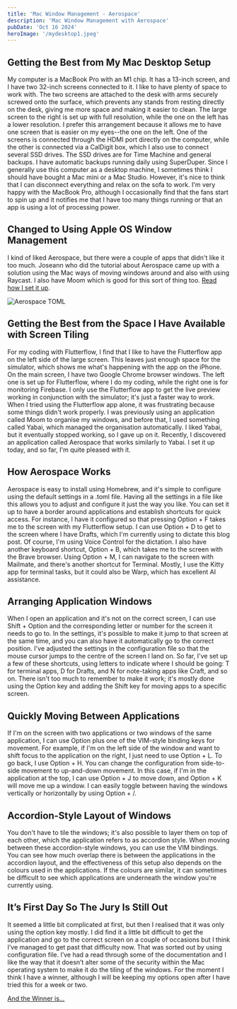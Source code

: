 ```yaml
---
title: 'Mac Window Management - Aerospace'
description: 'Mac Window Management with Aerospace'
pubDate: 'Oct 16 2024'
heroImage: '/mydesktop1.jpeg'
---
```


  ## Getting the Best from My Mac Desktop Setup

My computer is a MacBook Pro with an M1 chip. It has a 13-inch screen, and I have two 32-inch screens connected to it. I like to have plenty of space to work with. The two screens are attached to the desk with arms securely screwed onto the surface, which prevents any stands from resting directly on the desk, giving me more space and making it easier to clean. The large screen to the right is set up with full resolution, while the one on the left has a lower resolution. I prefer this arrangement because it allows me to have one screen that is easier on my eyes--the one on the left. One of the screens is connected through the HDMI port directly on the computer, while the other is connected via a CalDigit box, which I also use to connect several SSD drives. The SSD drives are for Time Machine and general backups. I have automatic backups running daily using SuperDuper. Since I generally use this computer as a desktop machine, I sometimes think I should have bought a Mac mini or a Mac Studio. However, it's nice to think that I can disconnect everything and relax on the sofa to work. I'm very happy with the MacBook Pro, although I occasionally find that the fans start to spin up and it notifies me that I have too many things running or that an app is using a lot of processing power.

## Changed to Using Apple OS Window Management

I kind of liked Aerospace, but there were a couple of apps that didn't like it too much. Joseann who did the tutorial about Aerospace came up with a solution using the Mac ways of moving windows around and also with using Raycast. I also have Moom which is good for this sort of thing too. [Read how I set it up](https://spondicious.com/blog/mac-window-management/).



![Aerospace TOML](/aerospace-toml.png)

## Getting the Best from the Space I Have Available with Screen Tiling

For my coding with Flutterflow, I find that I like to have the Flutterflow app on the left side of the large screen. This leaves just enough space for the simulator, which shows me what's happening with the app on the iPhone. On the main screen, I have two Google Chrome browser windows. The left one is set up for Flutterflow, where I do my coding, while the right one is for monitoring Firebase. I only use the Flutterflow app to get the live preview working in conjunction with the simulator; it's just a faster way to work. When I tried using the Flutterflow app alone, it was frustrating because some things didn't work properly. I was previously using an application called Moom to organise my windows, and before that, I used something called Yabai, which managed the organisation automatically. I liked Yabai, but it eventually stopped working, so I gave up on it. Recently, I discovered an application called Aerospace that works similarly to Yabai. I set it up today, and so far, I'm quite pleased with it.

## How Aerospace Works

Aerospace is easy to install using Homebrew, and it's simple to configure using the default settings in a .toml file. Having all the settings in a file like this allows you to adjust and configure it just the way you like. You can set it up to have a border around applications and establish shortcuts for quick access. For instance, I have it configured so that pressing Option + F takes me to the screen with my Flutterflow setup. I can use Option + D to get to the screen where I have Drafts, which I'm currently using to dictate this blog post. Of course, I'm using Voice Control for the dictation. I also have another keyboard shortcut, Option + B, which takes me to the screen with the Brave browser. Using Option + M, I can navigate to the screen with Mailmate, and there's another shortcut for Terminal. Mostly, I use the Kitty app for terminal tasks, but it could also be Warp, which has excellent AI assistance.

## Arranging Application Windows

When I open an application and it's not on the correct screen, I can use Shift + Option and the corresponding letter or number for the screen it needs to go to. In the settings, it's possible to make it jump to that screen at the same time, and you can also have it automatically go to the correct position. I've adjusted the settings in the configuration file so that the mouse cursor jumps to the centre of the screen I land on. So far, I've set up a few of these shortcuts, using letters to indicate where I should be going: T for terminal apps, D for Drafts, and N for note-taking apps like Craft, and so on. There isn't too much to remember to make it work; it's mostly done using the Option key and adding the Shift key for moving apps to a specific screen.

## Quickly Moving Between Applications

If I'm on the screen with two applications or two windows of the same application, I can use Option plus one of the VIM-style binding keys for movement. For example, if I'm on the left side of the window and want to shift focus to the application on the right, I just need to use Option + L. To go back, I use Option + H. You can change the configuration from side-to-side movement to up-and-down movement. In this case, if I'm in the application at the top, I can use Option + J to move down, and Option + K will move me up a window. I can easily toggle between having the windows vertically or horizontally by using Option + /.

## Accordion-Style Layout of Windows

You don't have to tile the windows; it's also possible to layer them on top of each other, which the application refers to as accordion style. When moving between these accordion-style windows, you can use the VIM bindings. You can see how much overlap there is between the applications in the accordion layout, and the effectiveness of this setup also depends on the colours used in the applications. If the colours are similar, it can sometimes be difficult to see which applications are underneath the window you're currently using.

## It’s First Day So The Jury Is Still Out

It seemed a little bit complicated at first, but then I realised that it was only using the option key mostly. I did find it a little bit difficult to get the application and go to the correct screen on a couple of occasions but I think I’ve managed to get past that difficulty now. That was sorted out by using configuration file. I’ve had a read through some of the documentation and I like the way that it doesn’t alter some of the security within the Mac operating system to make it do the tiling of the windows. For the moment I think I have a winner, although I will be keeping my options open after I have tried this for a week or two.

[And the Winner is...](https://spondicious.com/blog/mac-window-management/)
